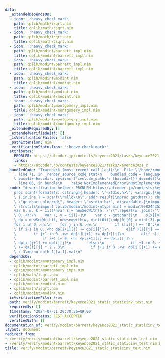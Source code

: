```yaml
---
data:
  _extendedDependsOn:
  - icon: ':heavy_check_mark:'
    path: cplib/math/isqrt.nim
    title: cplib/math/isqrt.nim
  - icon: ':heavy_check_mark:'
    path: cplib/math/isqrt.nim
    title: cplib/math/isqrt.nim
  - icon: ':heavy_check_mark:'
    path: cplib/modint/barrett_impl.nim
    title: cplib/modint/barrett_impl.nim
  - icon: ':heavy_check_mark:'
    path: cplib/modint/barrett_impl.nim
    title: cplib/modint/barrett_impl.nim
  - icon: ':heavy_check_mark:'
    path: cplib/modint/modint.nim
    title: cplib/modint/modint.nim
  - icon: ':heavy_check_mark:'
    path: cplib/modint/modint.nim
    title: cplib/modint/modint.nim
  - icon: ':heavy_check_mark:'
    path: cplib/modint/montgomery_impl.nim
    title: cplib/modint/montgomery_impl.nim
  - icon: ':heavy_check_mark:'
    path: cplib/modint/montgomery_impl.nim
    title: cplib/modint/montgomery_impl.nim
  _extendedRequiredBy: []
  _extendedVerifiedWith: []
  _isVerificationFailed: false
  _pathExtension: nim
  _verificationStatusIcon: ':heavy_check_mark:'
  attributes:
    PROBLEM: https://atcoder.jp/contests/keyence2021/tasks/keyence2021_c
    links:
    - https://atcoder.jp/contests/keyence2021/tasks/keyence2021_c
  bundledCode: "Traceback (most recent call last):\n  File \"/home/runner/.local/lib/python3.10/site-packages/onlinejudge_verify/documentation/build.py\"\
    , line 71, in _render_source_code_stat\n    bundled_code = language.bundle(stat.path,\
    \ basedir=basedir, options={'include_paths': [basedir]}).decode()\n  File \"/home/runner/.local/lib/python3.10/site-packages/onlinejudge_verify/languages/nim.py\"\
    , line 86, in bundle\n    raise NotImplementedError\nNotImplementedError\n"
  code: "# verification-helper: PROBLEM https://atcoder.jp/contests/keyence2021/tasks/keyence2021_c\n\
    proc scanf(formatstr: cstring){.header: \"<stdio.h>\", varargs.}\nproc ii(): int\
    \ {.inline.} = scanf(\"%lld\\n\", addr result)\nproc getchar(): char {.importc:\
    \ \"getchar_unlocked\", header: \"<stdio.h>\", discardable.}\nimport sequtils,\
    \ strutils\nimport cplib/modint/modint\ntype mint = modint998244353_barrett\n\n\
    var h, w, k = ii()\nvar s = newSeqWith(h, \"?\".repeat(w).join(\"\"))\nfor i in\
    \ 0..<k:\n    var x, y = ii()-1\n    var c = getchar()\n    s[x][y] = c\n\nvar\
    \ dp = newSeqWith(h, newseqwith(w, mint(0)))\ndp[0][0] = mint(3).pow(h*w - k)\n\
    for i in 0..<h:\n    for j in 0..<w:\n        if s[i][j] == 'D':\n           \
    \ if i+1 in 0..<h: dp[i+1][j] += dp[i][j]\n        elif s[i][j] == 'R':\n    \
    \        if j+1 in 0..<w: dp[i][j+1] += dp[i][j]\n        elif s[i][j] == 'X':\n\
    \            if i+1 in 0..<h: dp[i+1][j] += dp[i][j]\n            if j+1 in 0..<w:\
    \ dp[i][j+1] += dp[i][j]\n        else:\n            if i+1 in 0..<h: dp[i+1][j]\
    \ += dp[i][j] * 2 / 3\n            if j+1 in 0..<w: dp[i][j+1] += dp[i][j] * 2\
    \ / 3\necho dp[h-1][w-1].val\n"
  dependsOn:
  - cplib/modint/montgomery_impl.nim
  - cplib/modint/barrett_impl.nim
  - cplib/modint/montgomery_impl.nim
  - cplib/math/isqrt.nim
  - cplib/modint/barrett_impl.nim
  - cplib/modint/modint.nim
  - cplib/math/isqrt.nim
  - cplib/modint/modint.nim
  isVerificationFile: true
  path: verify/modint/barrett/keyence2021_static_staticinv_test.nim
  requiredBy: []
  timestamp: '2024-07-21 20:30:56+09:00'
  verificationStatus: TEST_ACCEPTED
  verifiedWith: []
documentation_of: verify/modint/barrett/keyence2021_static_staticinv_test.nim
layout: document
redirect_from:
- /verify/verify/modint/barrett/keyence2021_static_staticinv_test.nim
- /verify/verify/modint/barrett/keyence2021_static_staticinv_test.nim.html
title: verify/modint/barrett/keyence2021_static_staticinv_test.nim
---
```

